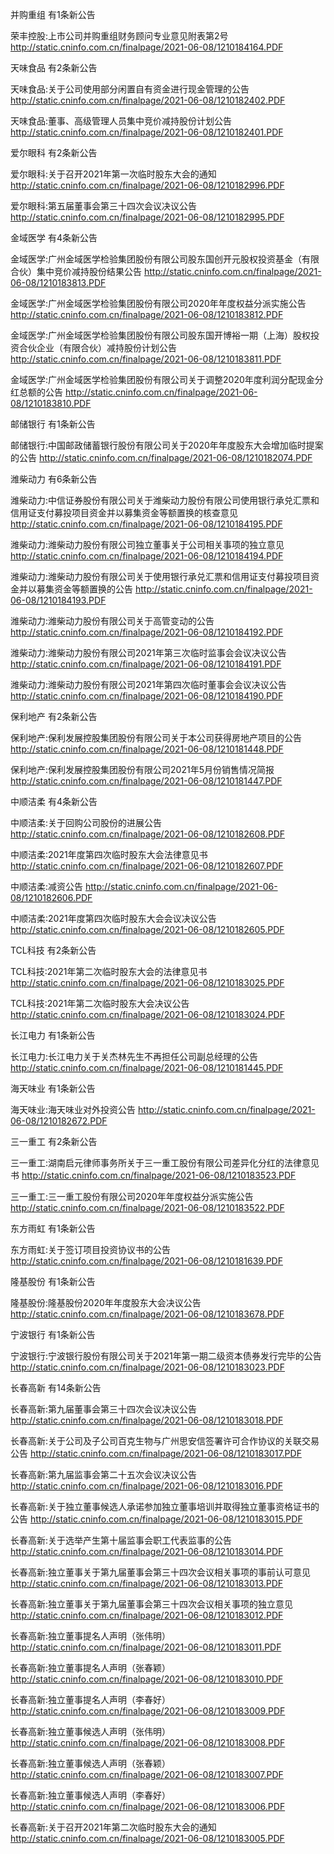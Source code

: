 并购重组 有1条新公告 

荣丰控股:上市公司并购重组财务顾问专业意见附表第2号 http://static.cninfo.com.cn/finalpage/2021-06-08/1210184164.PDF 

天味食品 有2条新公告 

天味食品:关于公司使用部分闲置自有资金进行现金管理的公告 http://static.cninfo.com.cn/finalpage/2021-06-08/1210182402.PDF 

天味食品:董事、高级管理人员集中竞价减持股份计划公告 http://static.cninfo.com.cn/finalpage/2021-06-08/1210182401.PDF 

爱尔眼科 有2条新公告 

爱尔眼科:关于召开2021年第一次临时股东大会的通知 http://static.cninfo.com.cn/finalpage/2021-06-08/1210182996.PDF 

爱尔眼科:第五届董事会第三十四次会议决议公告 http://static.cninfo.com.cn/finalpage/2021-06-08/1210182995.PDF 

金域医学 有4条新公告 

金域医学:广州金域医学检验集团股份有限公司股东国创开元股权投资基金（有限合伙）集中竞价减持股份结果公告 http://static.cninfo.com.cn/finalpage/2021-06-08/1210183813.PDF 

金域医学:广州金域医学检验集团股份有限公司2020年年度权益分派实施公告 http://static.cninfo.com.cn/finalpage/2021-06-08/1210183812.PDF 

金域医学:广州金域医学检验集团股份有限公司股东国开博裕一期（上海）股权投资合伙企业（有限合伙）减持股份计划公告 http://static.cninfo.com.cn/finalpage/2021-06-08/1210183811.PDF 

金域医学:广州金域医学检验集团股份有限公司关于调整2020年度利润分配现金分红总额的公告 http://static.cninfo.com.cn/finalpage/2021-06-08/1210183810.PDF 

邮储银行 有1条新公告 

邮储银行:中国邮政储蓄银行股份有限公司关于2020年年度股东大会增加临时提案的公告 http://static.cninfo.com.cn/finalpage/2021-06-08/1210182074.PDF 

潍柴动力 有6条新公告 

潍柴动力:中信证券股份有限公司关于潍柴动力股份有限公司使用银行承兑汇票和信用证支付募投项目资金并以募集资金等额置换的核查意见 http://static.cninfo.com.cn/finalpage/2021-06-08/1210184195.PDF 

潍柴动力:潍柴动力股份有限公司独立董事关于公司相关事项的独立意见 http://static.cninfo.com.cn/finalpage/2021-06-08/1210184194.PDF 

潍柴动力:潍柴动力股份有限公司关于使用银行承兑汇票和信用证支付募投项目资金并以募集资金等额置换的公告 http://static.cninfo.com.cn/finalpage/2021-06-08/1210184193.PDF 

潍柴动力:潍柴动力股份有限公司关于高管变动的公告 http://static.cninfo.com.cn/finalpage/2021-06-08/1210184192.PDF 

潍柴动力:潍柴动力股份有限公司2021年第三次临时监事会会议决议公告 http://static.cninfo.com.cn/finalpage/2021-06-08/1210184191.PDF 

潍柴动力:潍柴动力股份有限公司2021年第四次临时董事会会议决议公告 http://static.cninfo.com.cn/finalpage/2021-06-08/1210184190.PDF 

保利地产 有2条新公告 

保利地产:保利发展控股集团股份有限公司关于本公司获得房地产项目的公告 http://static.cninfo.com.cn/finalpage/2021-06-08/1210181448.PDF 

保利地产:保利发展控股集团股份有限公司2021年5月份销售情况简报 http://static.cninfo.com.cn/finalpage/2021-06-08/1210181447.PDF 

中顺洁柔 有4条新公告 

中顺洁柔:关于回购公司股份的进展公告 http://static.cninfo.com.cn/finalpage/2021-06-08/1210182608.PDF 

中顺洁柔:2021年度第四次临时股东大会法律意见书 http://static.cninfo.com.cn/finalpage/2021-06-08/1210182607.PDF 

中顺洁柔:减资公告 http://static.cninfo.com.cn/finalpage/2021-06-08/1210182606.PDF 

中顺洁柔:2021年度第四次临时股东大会会议决议公告 http://static.cninfo.com.cn/finalpage/2021-06-08/1210182605.PDF 

TCL科技 有2条新公告 

TCL科技:2021年第二次临时股东大会的法律意见书 http://static.cninfo.com.cn/finalpage/2021-06-08/1210183025.PDF 

TCL科技:2021年第二次临时股东大会决议公告 http://static.cninfo.com.cn/finalpage/2021-06-08/1210183024.PDF 

长江电力 有1条新公告 

长江电力:长江电力关于关杰林先生不再担任公司副总经理的公告 http://static.cninfo.com.cn/finalpage/2021-06-08/1210181445.PDF 

海天味业 有1条新公告 

海天味业:海天味业对外投资公告 http://static.cninfo.com.cn/finalpage/2021-06-08/1210182672.PDF 

三一重工 有2条新公告 

三一重工:湖南启元律师事务所关于三一重工股份有限公司差异化分红的法律意见书 http://static.cninfo.com.cn/finalpage/2021-06-08/1210183523.PDF 

三一重工:三一重工股份有限公司2020年年度权益分派实施公告 http://static.cninfo.com.cn/finalpage/2021-06-08/1210183522.PDF 

东方雨虹 有1条新公告 

东方雨虹:关于签订项目投资协议书的公告 http://static.cninfo.com.cn/finalpage/2021-06-08/1210181639.PDF 

隆基股份 有1条新公告 

隆基股份:隆基股份2020年年度股东大会决议公告 http://static.cninfo.com.cn/finalpage/2021-06-08/1210183678.PDF 

宁波银行 有1条新公告 

宁波银行:宁波银行股份有限公司关于2021年第一期二级资本债券发行完毕的公告 http://static.cninfo.com.cn/finalpage/2021-06-08/1210183023.PDF 

长春高新 有14条新公告 

长春高新:第九届董事会第三十四次会议决议公告 http://static.cninfo.com.cn/finalpage/2021-06-08/1210183018.PDF 

长春高新:关于公司及子公司百克生物与广州思安信签署许可合作协议的关联交易公告 http://static.cninfo.com.cn/finalpage/2021-06-08/1210183017.PDF 

长春高新:第九届监事会第二十五次会议决议公告 http://static.cninfo.com.cn/finalpage/2021-06-08/1210183016.PDF 

长春高新:关于独立董事候选人承诺参加独立董事培训并取得独立董事资格证书的公告 http://static.cninfo.com.cn/finalpage/2021-06-08/1210183015.PDF 

长春高新:关于选举产生第十届监事会职工代表监事的公告 http://static.cninfo.com.cn/finalpage/2021-06-08/1210183014.PDF 

长春高新:独立董事关于第九届董事会第三十四次会议相关事项的事前认可意见 http://static.cninfo.com.cn/finalpage/2021-06-08/1210183013.PDF 

长春高新:独立董事关于第九届董事会第三十四次会议相关事项的独立意见 http://static.cninfo.com.cn/finalpage/2021-06-08/1210183012.PDF 

长春高新:独立董事提名人声明（张伟明） http://static.cninfo.com.cn/finalpage/2021-06-08/1210183011.PDF 

长春高新:独立董事提名人声明（张春颖） http://static.cninfo.com.cn/finalpage/2021-06-08/1210183010.PDF 

长春高新:独立董事提名人声明（李春好） http://static.cninfo.com.cn/finalpage/2021-06-08/1210183009.PDF 

长春高新:独立董事候选人声明（张伟明） http://static.cninfo.com.cn/finalpage/2021-06-08/1210183008.PDF 

长春高新:独立董事候选人声明（张春颖） http://static.cninfo.com.cn/finalpage/2021-06-08/1210183007.PDF 

长春高新:独立董事候选人声明（李春好） http://static.cninfo.com.cn/finalpage/2021-06-08/1210183006.PDF 

长春高新:关于召开2021年第二次临时股东大会的通知 http://static.cninfo.com.cn/finalpage/2021-06-08/1210183005.PDF 

